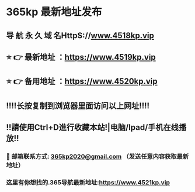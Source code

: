 # 365kp 最新地址发布 
## 导 航 永 久 域 名HttpS://www.4518kp.vip
## ⭐️ 👉 最新地址 ：https://www.4519kp.vip
## ⭐️ 👉 备用地址 ：https://www.4520kp.vip
## ‼️‼️长按复制到浏览器里面访问以上网址‼️‼️
## ‼️請使用Ctrl+D進行收藏本站!|电脑/Ipad/手机在线播放‼️
### 📧 邮箱联系方式: 365kp2020@gmail.com （发送任意内容获取最新地址）
### 这里有你想找的.365导航最新地址:https://www.4521kp.vip
